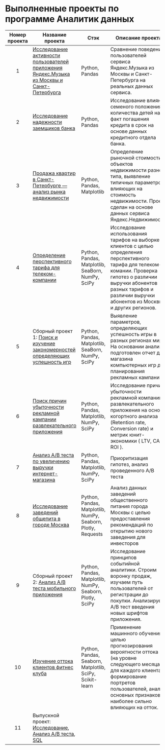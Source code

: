 # Выполненные проекты по программе Аналитик данных

|Номер проекта|Название проекта|Стэк|Описание проекта|
|:-----------:|--------------|--|--------------|
|1| [Исследование активности пользователей приложения Яндекс.Музыка из Москвы и Санкт-Петербурга](https://github.com/VladislaVladimir/PracticumByYandex/tree/main/1_study_project)| Python, Pandas | Сравнение поведения пользователей сервиса Яндекс.Музыка из Москвы и Санкт-Петербурга на реальных данных сервиса.|
|2| [Исследование надежности заемщиков банка](https://github.com/VladislaVladimir/PracticumByYandex/tree/main/2_study_project)| Python, Pandas | Исследование влияния семеного положения и количества детей на факт погашения кредита в срок на основе данных кредитного отдела банка.|
|3| [Продажа квартир в Санкт-Петербурге — анализ рынка недвижимости](https://github.com/VladislaVladimir/PracticumByYandex/tree/main/3_study_project)| Python, Pandas, Matplotlib| Определение рыночной стоимости объектов недвижимости разного типа,  выявление типичных параметров влияющих на стоимость недвижимости. Проект сделан на основе данных сервиса Яндекс.Недвижимость.|
|4| [Определение перспективного тарифа для телеком-компании](https://github.com/VladislaVladimir/PracticumByYandex/tree/main/4_study_project)| Python, Pandas, Matplotlib, SeaBorn, NumPy, SciPy| Исследование использования тарифов на выборке клиентов с целью определения перспективного тарифа для телеком-комании. Проверка гипотез о различии выручки абонентов разных тарифов и различии выручки абонентов из Москвы и других регионов.|
|5| Сборный проект 1: [Поиск и изучение закономерностей определяющих успешность игр](https://github.com/VladislaVladimir/PracticumByYandex/tree/main/5_study_project_(combine1))| Python, Pandas, Matplotlib, SeaBorn, NumPy, SciPy| Выявление параметров, определяющих успешность игры в разных регионах мира. На основании анализа подготовлен отчет для магазина компьютерных игр для планирования рекламных кампаний.|
|6| [Поиск причин убыточности рекламной кампании развлекательного приложения](https://github.com/VladislaVladimir/PracticumByYandex/tree/main/6_study_project)| Python, Pandas, Matplotlib, NumPy, SciPy| Исследование причин убыточности рекламной компании развлекательного приложения на основе когортного анализа (Retention rate, Conversion rate) и метрик юнит-экономики ( LTV, CAC, ROI ).|
|7| [Анализ А/В теста по увеличению выручки интернет-магазина](https://github.com/VladislaVladimir/PracticumByYandex/tree/main/7_study%20project)| Python, Pandas, Matplotlib, NumPy, SciPy| Приоритизация гипотез, анализ проведенного А/В теста|
|8| [Исследование заведений общепита в городе Москва](https://github.com/VladislaVladimir/PracticumByYandex/tree/main/8_study_project)  | Python, Pandas, Matplotlib, NumPy, Seaborn, Plotly, Requests | Анализ данных заведений общественного питания города Москвы с целью предоставления рекомендаций по открытию нового заведения для инвесторов|
|9| Сборный проект 2: [Анализ А/B теста мобильного приложения](https://github.com/VladislaVladimir/PracticumByYandex/tree/main/9_study_project_(combine2))  |  Python, Pandas, Matplotlib, NumPy, Seaborn, Plotly, SciPy | Исследование принципов событийной аналитики. Строим воронку продаж, изучаем путь пользователей от регистрации до покупки. Анализируем А/В тест введения новых шрифтов приложения.|
|10| [Изучение оттока клиентов фитнес клуба](https://github.com/VladislaVladimir/PracticumByYandex/tree/main/10_study_project) | Python, Pandas, Seaborn, Matplotlib, SciPy, Scikit-learn  | Применение машинного обучения с целью прогнозирования вероятности оттока (на уровне следующего месяца) для каждого клиента, формирование портретов пользователей, анализ основных признаков наиболее сильно влияющих на отток. |
|11|Выпускной проект: [Исследование](), [Анализ A/B теста](), [SQL]() | | |

